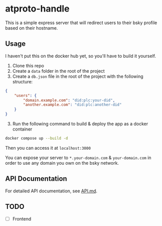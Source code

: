 # atproto-handle

This is a simple express server that will redirect users to their bsky profile based on their hostname.

## Usage

I haven't put this on the docker hub yet, so you'll have to build it yourself.

1. Clone this repo
2. Create a `data` folder in the root of the project
3. Create a `db.json` file in the root of the project with the following structure:
```json
{
    "users": {
        "domain.example.com": "did:plc:your-did",
        "another.example.com": "did:plc:another-did"
    }
}
```
3. Run the following command to build & deploy the app as a docker container
```bash
docker compose up --build -d
```

Then you can access it at `localhost:3000`

You can expose your server to `*.your-domain.com` & `your-domain.com` in order to use any domain you own on the bsky network.

## API Documentation

For detailed API documentation, see [API.md](./API.md).

## TODO
- [ ] Frontend
